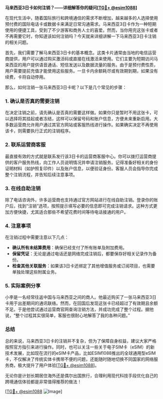 **马来西亚3日卡如何注销？——详细解答你的疑问[[TG💪+ @esim1088](https://t.me/s/esim1088)]**

在现代生活中，随着国际旅行和跨境通信的需求不断增加，越来越多的人选择使用预付费的国际电话卡或数据卡来满足日常沟通需求。马来西亚3日卡作为一种短期使用的便捷工具，受到了不少游客和商务人士的喜爱。然而，当你用完这张卡或者不再需要它时，你知道该如何注销吗？今天就来详细讲解一下马来西亚3日卡注销的相关问题。

首先，我们需要了解马来西亚3日卡的基本概念。这类卡片通常由当地的电信运营商提供，用户可以通过购买激活码或直接在线激活来使用。它们主要为短期访问马来西亚的用户提供语音通话、短信发送以及数据流量的服务。由于是预付费性质，用户需要提前充值才能使用这些服务。一旦卡内余额耗尽或有效期到期，如果没有续费，卡将自动停用。

那么，如何注销一张马来西亚3日卡呢？以下是几个常见的步骤：

### 1. 确认是否真的需要注销

在决定注销之前，请先确认是否真的需要这样做。如果你只是暂时不用这张卡，可以选择将其挂起或者冻结，这样可以保留号码和账户信息，方便未来重新启用。大多数运营商允许用户通过其官方网站或客服热线进行操作。如果确实决定不再使用该卡，则需要执行正式的注销程序。

### 2. 联系运营商客服

最直接有效的方式就是联系发行该3日卡的运营商客服中心。你可以拨打运营商提供的客户服务热线，向工作人员说明情况并申请注销服务。记得准备好相关的身份证明材料（如护照复印件）以及账户信息，以便验证身份。客服人员会指导你完成整个注销流程，并告知后续注意事项。

### 3. 在线自助注销

除了电话咨询外，许多运营商也支持通过官方网站进行在线自助注销。登录你的账户后，找到“注销”选项，按照提示填写必要的信息即可完成注销请求。这种方式更加方便快捷，尤其适合那些不希望花费时间等待电话接通的用户。

### 4. 注意事项

在注销过程中需要注意以下几点：
- **确认所有未结算费用**：确保已经支付了所有账单及附加费用。
- **保留凭证**：无论是通过电话还是网络完成注销后，都要保存好相关记录作为备份。
- **检查其他关联服务**：如果该3日卡还绑定了其他增值服务或订阅项目，也需要单独处理这些附属业务。

### 5. 实际案例分享

小李是一名经常往返中国与马来西亚之间的商人。他最近购买了一张马来西亚3日卡用于出差期间的通讯联络。然而，在回国后发现这张卡已经超过了有效期且余额不足。于是他尝试通过运营商官网查询注销方法，并成功完成了整个过程。据他说，“整个过程其实很简单，客服也很耐心地解答了我的各种问题。”

### 总结

总的来说，马来西亚3日卡的注销并不复杂，但为了保障自身权益，建议大家严格按照官方指引来进行操作。同时，也可以关注一些关于电子SIM卡（eSIM）的新技术发展，比如现在流行的eSIM卡产品，比如ESIM1088推出的全球通用型eSIM卡，不仅解决了传统实体卡携带不便的问题，还能随时随地切换不同国家的网络服务商，极大提升了用户体验[[TG💪+ @esim1088](https://t.me/s/esim1088)]。

无论你是计划长期居住海外还是偶尔出国旅行，合理利用现代科技手段优化自己的跨境通信体验都是非常值得推荐的做法！

[[TG💪+ @esim1088](https://t.me/s/esim1088) ![Image](https://i.postimg.cc/4NQfJmqS/Snipaste-2025-05-13-00-14-12.png)]